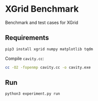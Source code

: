 # XGrid Benchmark

Benchmark and test cases for XGrid

## Requirements

```bash
pip3 install xgrid numpy matplotlib tqdm
```

Compile `cavity.cc`:

```bash
cc -O2 -fopenmp cavity.cc -o cavity.exe
```

## Run

```bash
python3 experiment.py run
```